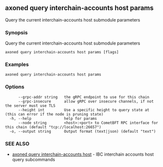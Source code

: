 ## axoned query interchain-accounts host params

Query the current interchain-accounts host submodule parameters

### Synopsis

Query the current interchain-accounts host submodule parameters

```
axoned query interchain-accounts host params [flags]
```

### Examples

```
axoned query interchain-accounts host params
```

### Options

```
      --grpc-addr string   the gRPC endpoint to use for this chain
      --grpc-insecure      allow gRPC over insecure channels, if not the server must use TLS
      --height int         Use a specific height to query state at (this can error if the node is pruning state)
  -h, --help               help for params
      --node string        <host>:<port> to CometBFT RPC interface for this chain (default "tcp://localhost:26657")
  -o, --output string      Output format (text|json) (default "text")
```

### SEE ALSO

* [axoned query interchain-accounts host](axoned_query_interchain-accounts_host.md)	 - IBC interchain accounts host query subcommands
